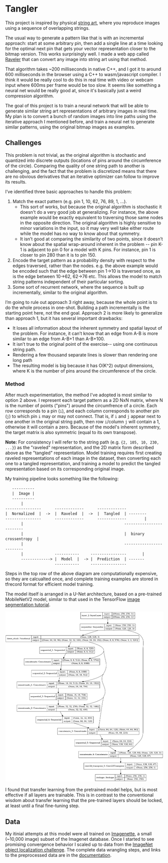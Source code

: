 # Tangler

This project is inspired by physical [string art](https://vimeo.com/175653201), where you reproduce images using a sequence of overlapping strings.

The usual way to generate a pattern like that is with an incremental approach: start at some arbitrary pin, then add a single line at a time looking for the optimal next pin that gets your vector representation closer to the bitmap version. This works surprisingly well. I made a web app called [Raveler](https://jperryhouts.github.io/raveler/) that can convert any image into string art using that method.

That algorithm takes ~200 milliseconds in native C++, and I got it to around 600 milliseconds in the browser using a C++ to wasm/javascript compiler. I think it would be really cool to do this in real time with video or webcam input where 600ms per frame would be too slow. It seems like something a neural net would be really good at, since it's basically just a weird compression algorithm.

The goal of this project is to train a neural network that will be able to generate similar string art representations of arbitrary images in real time. My plan is to convert a bunch of random images into line paths using the iterative approach I mentioned before, and train a neural net to generate similar patterns, using the original bitmap images as examples.

## Challenges

This problem is not trivial, as the original algorithm is stochastic and quantized into discrete outputs (locations of pins around the circumference of the circle). Comparing the quality of one string path to another is challenging, and the fact that the problem is discretized means that there are no obvious derivatives that an iterative optimizer can follow to improve its results.

I’ve identified three basic approaches to handle this problem:

1. Match the exact pattern (e.g. pin 1, 10, 62, 76, 89, 1, ...).
    - This sort of works, but because the original algorithm is stochastic it doesn't do a very good job at generalizing. For instance, the above example would be exactly equivalent to traversing those  same nodes in the opposite direction. The original algorithm is highly sensitive to minor variations in the input, so it may very well take either route while the model has no way to know about that symmetry.
    - It isn’t good at comparing the similarity of two points, since it doesn’t know about the spatial wrap-around inherent in the problem -- pin K-1 is adjacent to pin 0 for a model with K pins. For instance, pin 1 is closer to pin 280 than it is to pin 150.
2. Encode the target pattern as a probability density with respect to the edges traversed, rather than the nodes. e.g. the above example would be encoded such that the edge between pin 1->10 is traversed once, as is the edge between 10->62, 62->76 etc. This allows the model to match string patterns independent of their particular sorting.
3. Some sort of recurrent network, where the sequence is built up incrementally, similar to the original algorithm.

I’m going to rule out approach 3 right away, because the whole point is to do the whole process in one-shot. Building a path incrementally is the starting point here, not the end goal. Approach 2 is more likely to generalize than approach 1, but it has several important drawbacks:

- It loses all information about the inherent symmetry and spatial layout of the problem. For instance, it can’t know that an edge from A-B is more similar to an edge from A-B+1 than A-B+100.
- It isn’t true to the original point of the exercise-- using one continuous string path.
- Rendering a few thousand separate lines is slower than rendering one long path
- The resulting model is big because it has O(K^2) output dimensions, where K is the number of pins around the circumference of the circle.

### Method

After much experimentation, the method I've adopted is most similar to option 2 above. I represent each target pattern as a 2D NxN matrix, where N is the number of points ("pins") around the circumfrence of a circle. Each row corresponds to a pin (`i`), and each column corresponds to another pin (`j`) to which pin `i` may or may not connect. That is, if `i` and `j` appear next to one another in the original string path, then row `i`/column `j` will contain a 1, otherwise it will contain a zero. Because of the model's inherent symmetry, the target matrix is also symmetric (equal to its own transpose).

**Note:** For consistency I will refer to the string path (e.g. `{2, 105, 10, 230, ...}`) as the "raveled" representation, and the 2D matrix form described above as the "tangled" representation. Model training requires first creating raveled representations of each image in the dataset, then converting each one to a tangled representation, and training a model to predict the tangled representation based on its corresponding original image.

My training pipeline looks something like the following:

```text
   ----------
   |  Image |
   ----------
       |
----------------      -------------      -------------
|  Normalized  |  ->  |  Raveled  |  ->  |  Tangled  | --------
----------------      -------------      -------------        |
       |                                             -------------------------
       |                                             |  binary crossentropy  |
       |                                             -------------------------
       |              -----------     ----------------       |
       -------------> |  Model  |  -> |  Prediction  | -------
                      -----------     ----------------
```

Steps in the top row of the above diagram are computationally expensive, so they are calcualted once, and complete training examples are stored in tfrecord format for efficient model training.

The model itself is arranged in a U-Net architecture, based on a pre-trained MobileNetV2 model, similar to that used in the TensorFlow [image segmentation tutorial](https://www.tensorflow.org/tutorials/images/segmentation?hl=nb).

![Model architecture diagram](model_arch.png)

I found that transfer learning from the pretrained model helps, but is most effective if all layers are trainable. This is in contrast to the conventional wisdom about transfer learning that the pre-trained layers should be locked, at least until a final fine-tuning step.

## Data

My itinial attempts at this model were all trained on [Imagenette](https://github.com/fastai/imagenette), a small (~10,000 image) subset of the Imagenet database. Once I started to see promising convergence behavior I scaled up to data from the [ImageNet object localization challenge](https://www.kaggle.com/c/imagenet-object-localization-challenge/data). The complete data wrangling steps, and links to the preprocessed data are in the [documentation](DATA.md).
